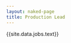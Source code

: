 ```yaml
---
layout: naked-page
title: Production Lead
---
```

<script type="application/ld+json">
{
    "@context" : "https://schema.org/",
        "@type" : "JobPosting",
        "title" : "Production Lead",
        "description" : "{{site.data.jobs.text | markdownify | strip_newlines | replace:'"', "'" }}",
    "datePosted" : "2020-01-27",
    "validThrough" : "2020-03-01T00:00",
    "employmentType" : "CONTRACTOR",
    "hiringOrganization" : {
        "@type" : "Organization",
        "name" : "Peer 2 Peer University",
        "sameAs" : "https://www.p2pu.org"
    },
    "baseSalary": {
        "@type": "MonetaryAmount",
        "currency": "USD",
        "value": {
            "@type": "QuantitativeValue",
            "value": 63000.00,
            "unitText": "YEAR"
        }
    },
    "jobLocationType": "TELECOMMUTE"
}
</script>
{{site.data.jobs.text}}
